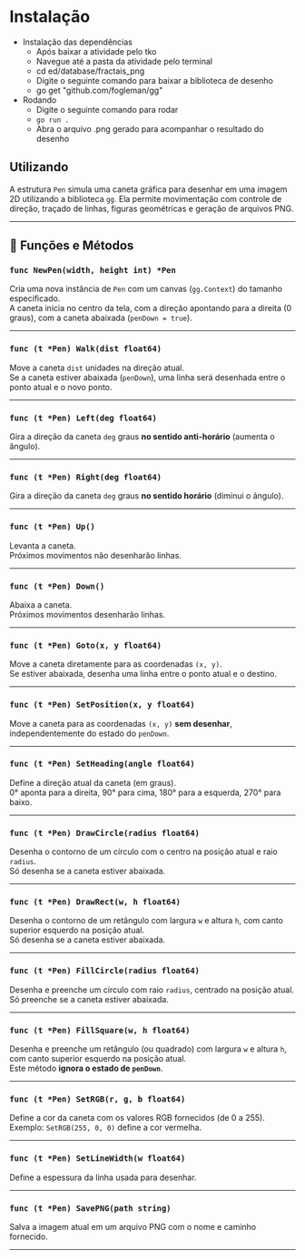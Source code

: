 # Instalação

- Instalação das dependências
  - Após baixar a atividade pelo tko
  - Navegue até a pasta da atividade pelo terminal
  - cd ed/database/fractais_png
  - Digite o seguinte comando para baixar a biblioteca de desenho
  - go get "github.com/fogleman/gg"
- Rodando
  - Digite o seguinte comando para rodar
  - `go run .`
  - Abra o arquivo .png gerado para acompanhar o resultado do desenho

## Utilizando

A estrutura `Pen` simula uma caneta gráfica para desenhar em uma imagem 2D utilizando a biblioteca [`gg`](https://github.com/fogleman/gg). Ela permite movimentação com controle de direção, traçado de linhas, figuras geométricas e geração de arquivos PNG.

---

## 🔧 Funções e Métodos

### `func NewPen(width, height int) *Pen`

Cria uma nova instância de `Pen` com um canvas (`gg.Context`) do tamanho especificado.  
A caneta inicia no centro da tela, com a direção apontando para a direita (0 graus), com a caneta abaixada (`penDown = true`).

---

### `func (t *Pen) Walk(dist float64)`

Move a caneta `dist` unidades na direção atual.  
Se a caneta estiver abaixada (`penDown`), uma linha será desenhada entre o ponto atual e o novo ponto.

---

### `func (t *Pen) Left(deg float64)`

Gira a direção da caneta `deg` graus **no sentido anti-horário** (aumenta o ângulo).

---

### `func (t *Pen) Right(deg float64)`

Gira a direção da caneta `deg` graus **no sentido horário** (diminui o ângulo).

---

### `func (t *Pen) Up()`

Levanta a caneta.  
Próximos movimentos não desenharão linhas.

---

### `func (t *Pen) Down()`

Abaixa a caneta.  
Próximos movimentos desenharão linhas.

---

### `func (t *Pen) Goto(x, y float64)`

Move a caneta diretamente para as coordenadas `(x, y)`.  
Se estiver abaixada, desenha uma linha entre o ponto atual e o destino.

---

### `func (t *Pen) SetPosition(x, y float64)`

Move a caneta para as coordenadas `(x, y)` **sem desenhar**, independentemente do estado do `penDown`.

---

### `func (t *Pen) SetHeading(angle float64)`

Define a direção atual da caneta (em graus).  
0° aponta para a direita, 90° para cima, 180° para a esquerda, 270° para baixo.

---

### `func (t *Pen) DrawCircle(radius float64)`

Desenha o contorno de um círculo com o centro na posição atual e raio `radius`.  
Só desenha se a caneta estiver abaixada.

---

### `func (t *Pen) DrawRect(w, h float64)`

Desenha o contorno de um retângulo com largura `w` e altura `h`, com canto superior esquerdo na posição atual.  
Só desenha se a caneta estiver abaixada.

---

### `func (t *Pen) FillCircle(radius float64)`

Desenha e preenche um círculo com raio `radius`, centrado na posição atual.  
Só preenche se a caneta estiver abaixada.

---

### `func (t *Pen) FillSquare(w, h float64)`

Desenha e preenche um retângulo (ou quadrado) com largura `w` e altura `h`, com canto superior esquerdo na posição atual.  
Este método **ignora o estado de `penDown`**.

---

### `func (t *Pen) SetRGB(r, g, b float64)`

Define a cor da caneta com os valores RGB fornecidos (de 0 a 255).  
Exemplo: `SetRGB(255, 0, 0)` define a cor vermelha.

---

### `func (t *Pen) SetLineWidth(w float64)`

Define a espessura da linha usada para desenhar.

---

### `func (t *Pen) SavePNG(path string)`

Salva a imagem atual em um arquivo PNG com o nome e caminho fornecido.

---
